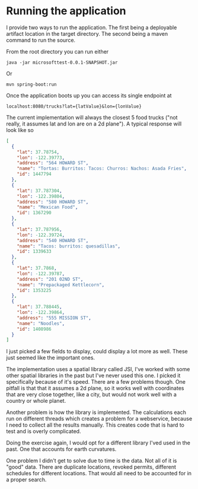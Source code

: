 # Running the application
I provide two ways to run the application. The first being a deployable artifact location in the target directory. The second being a maven command to run the source. 

From the root directory you can run either
```
java -jar microsofttest-0.0.1-SNAPSHOT.jar
```
Or
```
mvn spring-boot:run
```

Once the application boots up you can access its single endpoint at
``` 
localhost:8080/trucks?lat={latValue}&lon={lonValue}
```

The current implementation will always the closest 5 food trucks ("not really, it assumes lat and lon are on a 2d plane"). A typical response will look like so
```json
[
  {
    "lat": 37.78754,
    "lon": -122.39773,
    "address": "564 HOWARD ST",
    "name": "Tortas: Burritos: Tacos: Churros: Nachos: Asada Fries",
    "id": 1447794
  },
  {
    "lat": 37.787304,
    "lon": -122.39804,
    "address": "580 HOWARD ST",
    "name": "Mexican Food",
    "id": 1367290
  },
  {
    "lat": 37.787956,
    "lon": -122.39724,
    "address": "540 HOWARD ST",
    "name": "Tacos: burritos: quesadillas",
    "id": 1339633
  },
  {
    "lat": 37.7868,
    "lon": -122.39787,
    "address": "201 02ND ST",
    "name": "Prepackaged Kettlecorn",
    "id": 1353225
  },
  {
    "lat": 37.788445,
    "lon": -122.39864,
    "address": "555 MISSION ST",
    "name": "Noodles",
    "id": 1408986
  }
]
```
I just picked a few fields to display, could display a lot more as well. These just seemed like the important ones. 

The implementation uses a spatial library called JSI, I've worked with some other spatial libraries in the past but I've never used this one. I picked it specifically because of it's speed. There are a few problems though. One pitfall is that that it assumes a 2d plane, so it works well with coordinates that are very close together, like a city, but would not work well with a country or whole planet. 

Another problem is how the library is implemented. The calculations each run on different threads which creates a problem for a webservice, because I need to collect all the results manually. This creates code that is hard to test and is overly complicated.

Doing the exercise again, I would opt for a different library I'ved used in the past. One that accounts for earth curvatures.

One problem I didn't get to solve due to time is the data. Not all of it is "good" data. There are duplicate locations, revoked permits, different schedules for different locations. That would all need to be accounted for in a proper search.